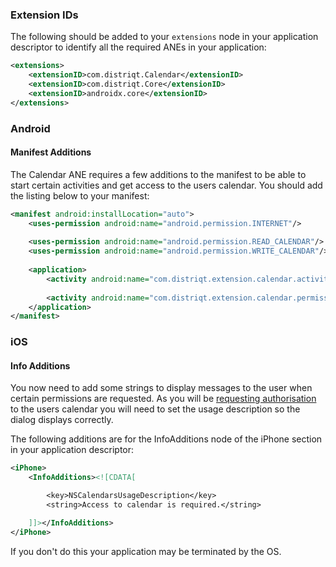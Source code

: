 

### Extension IDs

The following should be added to your `extensions` node in your application descriptor to identify all the required ANEs in your application:

```xml
<extensions>
    <extensionID>com.distriqt.Calendar</extensionID>
    <extensionID>com.distriqt.Core</extensionID>
    <extensionID>androidx.core</extensionID>
</extensions>
```



### Android 

#### Manifest Additions

The Calendar ANE requires a few additions to the manifest to be able to start certain activities and get access to the users calendar. 
You should add the listing below to your manifest:

```xml
<manifest android:installLocation="auto">
	<uses-permission android:name="android.permission.INTERNET"/>
	
	<uses-permission android:name="android.permission.READ_CALENDAR"/>
	<uses-permission android:name="android.permission.WRITE_CALENDAR"/>
	
	<application>
		<activity android:name="com.distriqt.extension.calendar.activities.CalendarAddEventWithUIActivity" android:theme="@android:style/Theme.Translucent.NoTitleBar" android:exported="false" />
	
		<activity android:name="com.distriqt.extension.calendar.permissions.AuthorisationActivity" android:theme="@android:style/Theme.Translucent.NoTitleBar" android:exported="false" />
	</application>
</manifest>
```


### iOS

#### Info Additions

You now need to add some strings to display messages to the user when certain permissions are requested. As you will be [requesting authorisation](request-authorisation) to the users calendar you will need to set the usage description so the dialog displays correctly.

The following additions are for the InfoAdditions node of the iPhone section in your application descriptor:

```xml
<iPhone>
    <InfoAdditions><![CDATA[

		<key>NSCalendarsUsageDescription</key>
		<string>Access to calendar is required.</string>

    ]]></InfoAdditions>
</iPhone>
```

If you don't do this your application may be terminated by the OS.





